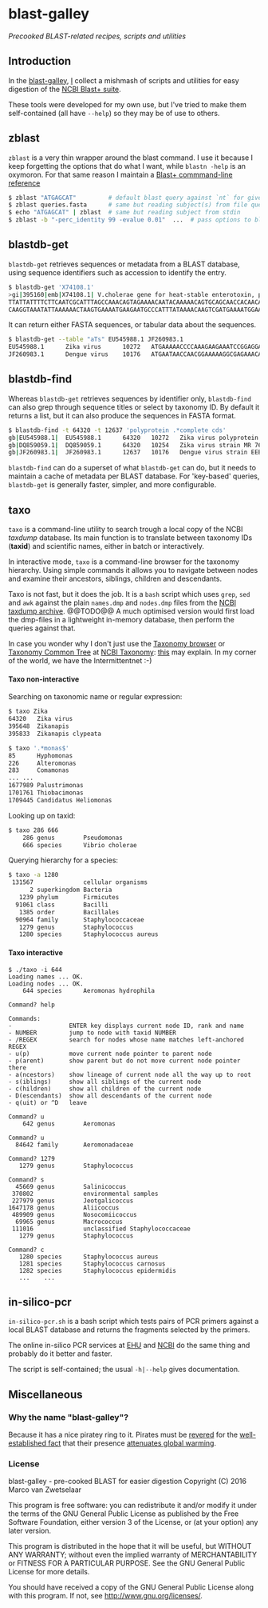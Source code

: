 # blast-galley

_Precooked BLAST-related recipes, scripts and utilities_


## Introduction

In the [blast-galley](https://github.com/zwets/blast-galley), 
[I](http://io.zwets.it/) collect a mishmash of scripts and utilities
for easy digestion of the
[NCBI Blast+ suite](http://www.ncbi.nlm.nih.gov/books/NBK1763/).

These tools were developed for my own use, but I've tried to make them
self-contained (all have `--help`) so they may be of use to others.


## zblast

`zblast` is a very thin wrapper around the blast command.  I use it because
I keep forgetting the options that do what I want, while `blastn -help` is
an oxymoron.  For that same reason I maintain a
[Blast+ commmand-line reference](http://io.zwets.it/blast-cmdline-ref)

```bash
$ zblast "ATGAGCAT"         # default blast query against `nt` for given sequence
$ zblast queries.fasta      # same but reading subject(s) from file queries.fasta
$ echo "ATGAGCAT" | zblast  # same but reading subject from stdin           
$ zblast -b "-perc_identity 99 -evalue 0.01"  ...  # pass options to blast
```


## blastdb-get

`blastdb-get` retrieves sequences or metadata from a BLAST database, using 
sequence identifiers such as accession to identify the entry.

```bash
$ blastdb-get 'X74108.1'
>gi|395160|emb|X74108.1| V.cholerae gene for heat-stable enterotoxin, partial
TTATTATTTTCTTCAATCGCATTTAGCCAAACAGTAGAAAACAATACAAAAACAGTGCAGCAACCACAACAAATTGAAAG
CAAGGTAAATATTAAAAAACTAAGTGAAAATGAAGAATGCCCATTTATAAAACAAGTCGATGAAAATGGAAATCTCATTG
```

It can return either FASTA sequences, or tabular data about the sequences.

```bash
$ blastdb-get --table "aTs" EU545988.1 JF260983.1
EU545988.1      Zika virus      10272   ATGAAAAACCCCAAAGAAGAAATCCGGAGGATCC...
JF260983.1      Dengue virus    10176   ATGAATAACCAACGGAAAAAGGCGAGAAACACGC...
```


## blastdb-find

Whereas `blastdb-get` retrieves sequences by identifier only, `blastdb-find`
can also grep through sequence titles or select by taxonomy ID.  By default
it returns a list, but it can also produce the sequences in FASTA format.

```bash
$ blastdb-find -t 64320 -t 12637 'polyprotein .*complete cds'
gb|EU545988.1|  EU545988.1      64320   10272   Zika virus polyprotein gene, complete cds
gb|DQ859059.1|  DQ859059.1      64320   10254   Zika virus strain MR 766 polyprotein gene, complete cds
gb|JF260983.1|  JF260983.1      12637   10176   Dengue virus strain EEB-17 polyprotein gene, complete cds
```

`blastdb-find` can do a superset of what `blastdb-get` can do, but it needs
to maintain a cache of metadata per BLAST database.  For 'key-based' queries,
`blastdb-get` is generally faster, simpler, and more configurable.


## taxo

`taxo` is a command-line utility to search trough a local copy of the NCBI
*taxdump* database.  Its main function is to translate between taxonomy IDs (**taxid**)
and scientific names, either in batch or interactively.

In interactive mode, `taxo` is a command-line browser for the taxonomy hierarchy.
Using simple commands it allows you to navigate between nodes and examine their
ancestors, siblings, children and descendants.

Taxo is not fast, but it does the job.  It is a `bash` script which uses `grep`,
`sed` and `awk` against the plain `names.dmp` and `nodes.dmp` files from the
[NCBI taxdump archive](ftp://ftp.ncbi.nih.gov/pub/taxonomy).  @@TODO@@ A much optimised
version would first load the dmp-files in a lightweight in-memory database, then
perform the queries against that.

In case you wonder why I don't just use the [Taxonomy browser](http://www.ncbi.nlm.nih.gov/Taxonomy/Browser/wwwtax.cgi?mode=Root)
or [Taxonomy Common Tree](http://www.ncbi.nlm.nih.gov/Taxonomy/CommonTree/wwwcmt.cgi)
at [NCBI Taxonomy](http://www.ncbi.nlm.nih.gov/guide/taxonomy/): [this](http://io.zwets.it/about)
may explain.  In my corner of the world, we have the Intermittentnet :-) 


#### Taxo non-interactive

Searching on taxonomic name or regular expression:

```bash
$ taxo Zika
64320   Zika virus
395648  Zikanapis
395833  Zikanapis clypeata
```

```bash
$ taxo '.*monas$'
85      Hyphomonas
226     Alteromonas
283     Comamonas
...	...
1677989 Palustrimonas
1701761 Thiobacimonas
1709445 Candidatus Heliomonas
```

Looking up on taxid:

```bash
$ taxo 286 666 
    286 genus        Pseudomonas
    666 species      Vibrio cholerae
```

Querying hierarchy for a species:

```bash
$ taxo -a 1280
 131567              cellular organisms
      2 superkingdom Bacteria
   1239 phylum       Firmicutes
  91061 class        Bacilli
   1385 order        Bacillales
  90964 family       Staphylococcaceae
   1279 genus        Staphylococcus
   1280 species      Staphylococcus aureus
```

#### Taxo interactive

```
$ ./taxo -i 644
Loading names ... OK.
Loading nodes ... OK.
    644 species      Aeromonas hydrophila

Command? help

Commands:
-                ENTER key displays current node ID, rank and name
- NUMBER         jump to node with taxid NUMBER
- /REGEX         search for nodes whose name matches left-anchored REGEX
- u(p)           move current node pointer to parent node
- p(arent)       show parent but do not move current node pointer there
- a(ncestors)    show lineage of current node all the way up to root
- s(iblings)     show all siblings of the current node
- c(hildren)     show all children of the current node
- D(escendants)  show all descendants of the current node
- q(uit) or ^D   leave

Command? u
    642 genus        Aeromonas

Command? u
  84642 family       Aeromonadaceae

Command? 1279
   1279 genus        Staphylococcus

Command? s
  45669 genus        Salinicoccus
 370802              environmental samples
 227979 genus        Jeotgalicoccus
1647178 genus        Aliicoccus
 489909 genus        Nosocomiicoccus
  69965 genus        Macrococcus
 111016              unclassified Staphylococcaceae
   1279 genus        Staphylococcus

Command? c
   1280 species      Staphylococcus aureus
   1281 species      Staphylococcus carnosus
   1282 species      Staphylococcus epidermidis
   ...    ...
```

## in-silico-pcr

`in-silico-pcr.sh` is a bash script which tests pairs of PCR primers against a
local BLAST database and returns the fragments selected by the primers.

The online in-silico PCR services at [EHU](http://insilico.ehu.es/PCR/index.php)
and [NCBI](http://www.ncbi.nlm.nih.gov/tools/primer-blast/) do the same thing 
and probably do it better and faster.

The script is self-contained; the usual `-h|--help` gives documentation.


## Miscellaneous

### Why the name "blast-galley"?

Because it has a nice piratey ring to it.  Pirates must be [revered](http://sparrowism.soc.srcf.net/home/pirates.html)
for the [well-established fact](http://www.forbes.com/sites/erikaandersen/2012/03/23/true-fact-the-lack-of-pirates-is-causing-global-warming)
that their presence [attenuates global warming](http://www.venganza.org/about/open-letter/).

### License

blast-galley - pre-cooked BLAST for easier digestion
Copyright (C) 2016  Marco van Zwetselaar

This program is free software: you can redistribute it and/or modify
it under the terms of the GNU General Public License as published by
the Free Software Foundation, either version 3 of the License, or
(at your option) any later version.

This program is distributed in the hope that it will be useful,
but WITHOUT ANY WARRANTY; without even the implied warranty of
MERCHANTABILITY or FITNESS FOR A PARTICULAR PURPOSE.  See the
GNU General Public License for more details.

You should have received a copy of the GNU General Public License
along with this program.  If not, see <http://www.gnu.org/licenses/>.

